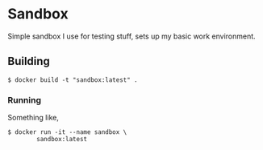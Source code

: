 # Sandbox
Simple sandbox I use for testing stuff, sets up my basic work environment.

## Building
```
$ docker build -t "sandbox:latest" .
```

### Running
Something like,
```
$ docker run -it --name sandbox \
		sandbox:latest
```
